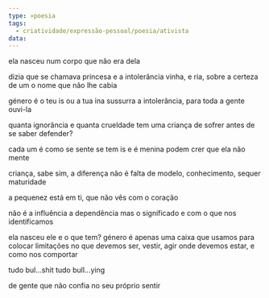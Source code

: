 ```yaml
---
type: »poesia
tags:
  - criatividade/expressão-pessoal/poesia/ativista
data:
---
```


ela
nasceu num corpo
que não era dela

dizia que se chamava princesa
e a intolerância vinha, e ria,
sobre a certeza
de um o nome que não lhe cabia

género 
é o teu is ou a tua ina
sussurra a intolerância, 
para toda a gente ouvi-la

quanta ignorância
e quanta crueldade
tem uma criança de sofrer
antes de se saber defender?

cada um é
como se sente
se tem is e é menina
podem crer que ela não mente

criança, sabe sim,
a diferença
não é falta de modelo,
conhecimento,
sequer maturidade

a pequenez
está em ti, que não vês
com o coração

não é a influência
a dependência
mas o significado
e com o que nos identificamos

ela nasceu ele
e o que tem?
género é apenas uma caixa
que usamos para colocar
limitações
no que devemos ser, vestir,
agir
onde devemos estar,
e como nos comportar

tudo bul...shit
tudo bull...ying

de gente que não confia
no seu próprio sentir

